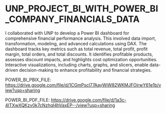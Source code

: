 # UNP_PROJECT_BI_WITH_POWER_BI_COMPANY_FINANCIALS_DATA

I collaborated with UNP to develop a Power BI dashboard for comprehensive financial performance analysis. This involved data import, transformation, modeling, and advanced calculations using DAX. The dashboard tracks key metrics such as total revenue, total profit, profit margin, total orders, and total discounts. It identifies profitable products, assesses discount impacts, and highlights cost optimization opportunities. Interactive visualizations, including charts, graphs, and slicers, enable data-driven decision-making to enhance profitability and financial strategies.

POWER_BI_PBIX_FILE: https://drive.google.com/file/d/1CGmPscI77AayWiW82WKMJFOirwY61e1b/view?usp=sharing

POWER_BI_PDF_FILE: https://drive.google.com/file/d/1a3c-4ITXwXQKzv0k7cNzhqI4hVaxEP--/view?usp=sharing
